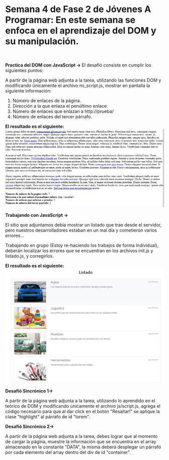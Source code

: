 <h1>Semana 4 de Fase 2 de Jóvenes A Programar: En este semana se enfoca en el aprendizaje del DOM y su manipulación.</h1> <br>

<strong> Practica del DOM con JavaScript -> </strong> El desafió consiste en cumplir los siguientes puntos: <br>

A partir de la página web adjunta a la tarea, utilizando las funciones DOM y modificando únicamente el archivo mi_script.js, mostrar en pantalla la siguiente información: <br>

<ol>
    <li>Número de enlaces de la página.</li>
    <li>Dirección a la que enlaza el penúltimo enlace.</li>
    <li>Número de enlaces que enlazan a http://prueba/</li>
    <li>Número de enlaces del tercer párrafo.</li>
</ol>

<strong> El resultado es el siguiente: </strong> <img src="Practica_DOM/resultados1.jpg"> <br>

<strong> Trabajando con JavaScript -> </strong><br>

El sitio que adjuntamos debía mostrar un listado que trae desde el servidor, pero nuestros desarrolladores estaban en un mal día y cometieron varios errores…

Trabajando en grupo (Estoy re-haciendo los trabajos de forma individual), deberán localizar los errores que se encuentran en los archivos init.js y listado.js, y corregirlos.

<strong> El resultado es el siguiente: </strong> <img src="Practica_js/resultado.jpg"><br>

<strong> Desafió Sincrónico 1-> </strong><br>

A partir de la página web adjunta a la tarea, utilizando lo aprendido en el teórico de DOM y modificando únicamente el archivo js/script.js, agrega el código necesario para que al dar click en el botón "Resaltar!" se aplique la clase "highlight" al párrafo de id "lorem". <br>

<strong> Desafió Sincrónico 2-> </strong><br>

A partir de la página web adjunta a la tarea, debes lograr que al momento de cargar la página, muestre la información que se encuentra en el array almacenado en la constante "DATA", la misma deberá desplegar un párrafo por cada elemento del array dentro del div de id "container".<br>